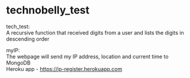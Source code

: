 # technobelly_test

tech_test:<br>
A recursive function that received digits from a user and lists the digits in descending order

myIP:<br>
The webpage will send my IP address, location and current time to MongoDB<br>
Heroku app - https://ip-register.herokuapp.com
